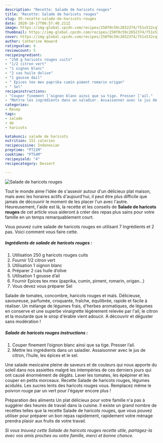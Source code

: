 ```yaml
---
description: "Recette: Salade de haricots rouges"
title: "Recette: Salade de haricots rouges"
slug: 95-recette-salade-de-haricots-rouges
date: 2020-10-17T06:57:40.211Z
image: https://img-global.cpcdn.com/recipes/250f0c59c2652374/751x532cq70/salade-de-haricots-rouges-photo-principale-de-la-recette.jpg
thumbnail: https://img-global.cpcdn.com/recipes/250f0c59c2652374/751x532cq70/salade-de-haricots-rouges-photo-principale-de-la-recette.jpg
cover: https://img-global.cpcdn.com/recipes/250f0c59c2652374/751x532cq70/salade-de-haricots-rouges-photo-principale-de-la-recette.jpg
author: Catherine Howard
ratingvalue: 4
reviewcount: 5
recipeingredient:
- "250 g haricots rouges cuits"
- "1/2 citron vert"
- "1 oignon blanc"
- "2 cas huile dolive"
- "1 gousse dail"
- " Epices tex mex paprika cumin piment romarin origan"
- " Sel"
recipeinstructions:
- "Couper finement l’oignon blanc ainsi que sa tige. Presser l’ail."
- "Mettre les ingrédients dans un saladier. Assaisonner avec le jus de citron, l’huile, les épices et le sel."
categories:
- Resep
tags:
- salade
- de
- haricots

katakunci: salade de haricots 
nutrition: 151 calories
recipecuisine: Indonesian
preptime: "PT22M"
cooktime: "PT54M"
recipeyield: "4"
recipecategory: Dessert

---
```



![Salade de haricots rouges](https://img-global.cpcdn.com/recipes/250f0c59c2652374/751x532cq70/salade-de-haricots-rouges-photo-principale-de-la-recette.jpg)

Tout le monde aime l'idée de s'asseoir autour d'un délicieux plat maison, mais avec les horaires actifs d'aujourd'hui, il peut être plus difficile que jamais de découvrir le moment de les placer l'un avec l'autre. Heureusement, l'aide est là, la recette et les conseils de <strong> Salade de haricots rouges </strong> de cet article vous aideront à créer des repas plus sains pour votre famille en un temps remarquablement court.

<!--inarticleads1-->

Vous pouvez cuire salade de haricots rouges en utilisant 7 Ingrédients et 2 pas. Voici comment vous faire cette.

##### Ingrédients de salade de haricots rouges :

1. Utilisation 250 g haricots rouges cuits
1. Fournir 1/2 citron vert
1. Utilisation 1 oignon blanc
1. Préparer 2 cas huile d’olive
1. Utilisation 1 gousse d’ail
1. Fournir  Epices tex mex (paprika, cumin, piment, romarin, origan...)
1. Vous devez vous préparer  Sel


Salade de tomates, concombre, haricots rouges et maïs. Délicieuse, savoureuse, parfumée, croquante, fraîche, équilibrée, rapide et facile à réaliser. Un mélange de légumes frais, d&#39;herbes aromatiques, de légumes en conserve et une superbe vinaigrette légèrement relevée par l&#39;ail, le citron et la moutarde que le sirop d&#39;érable vient adoucir. A découvrir et déguster sans modération ! 

<!--inarticleads2-->

##### Salade de haricots rouges instructions :

1. Couper finement l’oignon blanc ainsi que sa tige. Presser l’ail.
1. Mettre les ingrédients dans un saladier. Assaisonner avec le jus de citron, l’huile, les épices et le sel.


Une salade mexicaine pleine de saveurs et de couleurs qui nous apporte du soleil dans nos assiettes malgré les intempéries de ces derniers jours qui ont causé énormément de dégâts. Laver les tomates, les épépiner et les couper en petits morceaux. Recette Salade de haricots rouges, légumes acidulés. Les sucres lents des haricots rouges vous. Remplacez même le poivron rouge par un vert pour l&#39;égayer encore plus ! 

<!--inarticleads1-->

<p>
Préparation des aliments Un plat délicieux pour votre famille n'a pas à suggérer des heures de travail dans la cuisine. Il existe un grand nombre de recettes telles que la recette Salade de haricots rouges, que vous pouvez utiliser pour préparer un bon repas rapidement, rapidement votre ménage prendra plaisir aux fruits de votre travail.
</p>

<p>
<i>Si vous trouvez cette Salade de haricots rouges recette utile, partagez-la avec vos amis proches ou votre famille, merci et bonne chance.</i>
</p>
